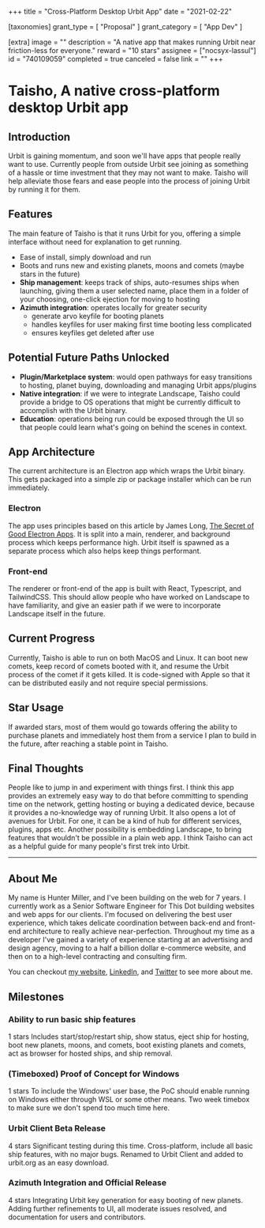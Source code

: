 +++
title = "Cross-Platform Desktop Urbit App"
date = "2021-02-22"

[taxonomies]
grant_type = [ "Proposal" ]
grant_category = [ "App Dev" ]

[extra]
image = ""
description = "A native app that makes running Urbit near friction-less for everyone."
reward = "10 stars"
assignee = ["nocsyx-lassul"]
id = "740109059"
completed = true
canceled = false
link = ""
+++

# Taisho, A native cross-platform desktop Urbit app

## Introduction

Urbit is gaining momentum, and soon we'll have apps that people really want to use. Currently people from outside Urbit see joining as something of a hassle or time investment that they may not want to make. Taisho will help alleviate those fears and ease people into the process of joining Urbit by running it for them.

## Features

The main feature of Taisho is that it runs Urbit for you, offering a simple interface without need for explanation to get running.

- Ease of install, simply download and run
- Boots and runs new and existing planets, moons and comets (maybe stars in the future)
- **Ship management**: keeps track of ships, auto-resumes ships when launching, giving them a user selected name, place them in a folder of your choosing, one-click ejection for moving to hosting
- **Azimuth integration**: operates locally for greater security
  - generate arvo keyfile for booting planets
  - handles keyfiles for user making first time booting less complicated
  - ensures keyfiles get deleted after use

## Potential Future Paths Unlocked

- **Plugin/Marketplace system**: would open pathways for easy transitions to hosting, planet buying, downloading and managing Urbit apps/plugins
- **Native integration**: if we were to integrate Landscape, Taisho could provide a bridge to OS operations that might be currently difficult to accomplish with the Urbit binary.
- **Education**: operations being run could be exposed through the UI so that people could learn what's going on behind the scenes in context.

## App Architecture

The current architecture is an Electron app which wraps the Urbit binary. This gets packaged into a simple zip or package installer which can be run immediately.

### Electron

The app uses principles based on this article by James Long, [The Secret of Good Electron Apps](https://archive.jlongster.com/secret-of-good-electron-apps). It is split into a main, renderer, and background process which keeps performance high. Urbit itself is spawned as a separate process which also helps keep things performant.

### Front-end

The renderer or front-end of the app is built with React, Typescript, and TailwindCSS. This should allow people who have worked on Landscape to have familiarity, and give an easier path if we were to incorporate Landscape itself in the future.

## Current Progress

Currently, Taisho is able to run on both MacOS and Linux. It can boot new comets, keep record of comets booted with it, and resume the Urbit process of the comet if it gets killed. It is code-signed with Apple so that it can be distributed easily and not require special permissions.

## Star Usage

If awarded stars, most of them would go towards offering the ability to purchase planets and immediately host them from a service I plan to build in the future, after reaching a stable point in Taisho.

## Final Thoughts

People like to jump in and experiment with things first. I think this app provides an extremely easy way to do that before committing to spending time on the network, getting hosting or buying a dedicated device, because it provides a no-knowledge way of running Urbit. It also opens a lot of avenues for Urbit. For one, it can be a kind of hub for different services, plugins, apps etc. Another possibility is embedding Landscape, to bring features that wouldn't be possible in a plain web app. I think Taisho can act as a helpful guide for many people's first trek into Urbit.

---

## About Me

My name is Hunter Miller, and I've been building on the web for 7 years. I currently work as a Senior Software Engineer for This Dot building websites and web apps for our clients. I'm focused on delivering the best user experience, which takes delicate coordination between back-end and front-end architecture to really achieve near-perfection. Throughout my time as a developer I've gained a variety of experience starting at an advertising and design agency, moving to a half a billion dollar e-commerce website, and then on to a high-level contracting and consulting firm.

You can checkout [my website](https://hmiller.dev/), [LinkedIn](https://www.linkedin.com/in/hunter-miller-dev/), and [Twitter](https://twitter.com/hmillerdev) to see more about me.

## Milestones

### Ability to run basic ship features

1 stars
Includes start/stop/restart ship, show status, eject ship for hosting, boot new planets, moons, and comets, boot existing planets and comets, act as browser for hosted ships, and ship removal.

### (Timeboxed) Proof of Concept for Windows

1 stars
To include the Windows' user base, the PoC should enable running on Windows either through WSL or some other means. Two week timebox to make sure we don't spend too much time here.

### Urbit Client Beta Release

4 stars
Significant testing during this time. Cross-platform, include all basic ship features, with no major bugs. Renamed to Urbit Client and added to urbit.org as an easy download.

### Azimuth Integration and Official Release

4 stars
Integrating Urbit key generation for easy booting of new planets. Adding further refinements to UI, all moderate issues resolved, and documentation for users and contributors.
